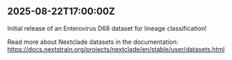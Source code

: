 ## 2025-08-22T17:00:00Z
Initial release of an Enterovirus D68 dataset for lineage classification!

Read more about Nextclade datasets in the documentation: https://docs.nextstrain.org/projects/nextclade/en/stable/user/datasets.html